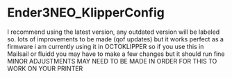 # Ender3NEO_KlipperConfig

I recommend using the latest version, any outdated version will be labeled so.
lots of improvements to be made (qof updates) but it works perfect as a firmware
i am currently using it in OCTOKLIPPER so if you use this in Mailsail or fluidd you may have to make a few changes but it should run fine
MINOR ADJUSTMENTS MAY NEED TO BE MADE IN ORDER FOR THIS TO WORK ON YOUR PRINTER

